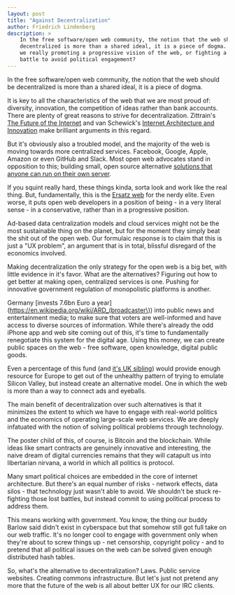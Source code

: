 ```yaml
---
layout: post
title: "Against Decentralization"
author: Friedrich Lindenberg
description: >
    In the free software/open web community, the notion that the web should be
    decentralized is more than a shared ideal, it is a piece of dogma. But are
    we really promoting a progressive vision of the web, or fighting a losing
    battle to avoid political engagement?
---
```


In the free software/open web community, the notion that the web should be
decentralized is more than a shared ideal, it is a piece of dogma.

It is key to all the characteristics of the web that we are most proud of:
diversity, innovation, the competition of ideas rather than bank accounts.
There are plenty of great reasons to strive for decentralization. Zittrain's
[The Future of the Internet](https://en.wikipedia.org/wiki/The_Future_of_the_Internet) and van Schewick's [Internet Architecture and Innovation](http://netarchitecture.org/) make brilliant arguments in this regard.

But it's obviously also a troubled model, and the majority of the web is moving
towards more centralized services. Facebook, Google, Apple, Amazon or even
GitHub and Slack. Most open web advocates stand in opposition to this; building
small, open source alternative [solutions that anyone can run on their own
server](https://sandstorm.io/).

If you squint really hard, these things kinda, sorta look and work like the
real thing. But, fundamentally, this is the [Ersatz web](https://en.wikipedia.org/wiki/Ersatz_good) for the nerdy elite. Even worse, it puts open web developers in a position of being - in a very
literal sense - in a conservative, rather than in a progressive position.

Ad-based data centralization models and cloud services might not be the most
sustainable thing on the planet, but for the moment they simply beat the shit
out of the open web. Our formulaic response is to claim that this is just a
"UX problem", an argument that is in total, blissful disregard of the economics
involved.

Making decentralization the only strategy for the open web is a big bet, with
little evidence in it's favor. What are the alternatives? Figuring out how to
get better at making open, centralized services is one. Pushing for innovative
government regulation of monopolistic platforms is another.

Germany [invests 7.6bn Euro a year](https://en.wikipedia.org/wiki/ARD_(broadcaster\)) into public news and entertainment media; to make sure that voters are well-informed and have access to diverse sources of
information. While there's already the odd iPhone app and web site coming out of this,
it's time to fundamentally renegotiate this system for the digital age. Using
this money, we can create public spaces on the web - free software, open
knowledge, digital public goods.

Even a percentage of this fund (and [it's UK sibling](https://www.mysociety.org/2014/10/16/its-time-to-talk-about-digital-public-service-corporations/)) would provide enough
resource for Europe to get out of the unhealthy pattern of trying to emulate
Silicon Valley, but instead create an alternative model. One in which the web
is more than a way to connect ads and eyeballs.

The main benefit of decentralization over such alternatives is that it
minimizes the extent to which we have to engage with real-world politics and
the economics of operating large-scale web services. We are deeply infatuated
with the notion of solving political problems through technology.

The poster child of this, of course, is Bitcoin and the blockchain. While ideas
like smart contracts are genuinely innovative and interesting, the naive dream
of digital currencies remains that they will catapult us into libertarian
nirvana, a world in which all politics is protocol.

Many smart political choices are embedded in the core of internet architecture.
But there's an equal number of risks - network effects, data silos - that
technology just wasn't able to avoid. We shouldn't be stuck re-fighting those
lost battles, but instead commit to using political process to address them.

This means working with government. You know, the thing our buddy Barlow said
didn't exist in cyberspace but that somehow still got full take on our web
traffic. It's no longer cool to engage with government only when they're about
to screw things up - net censorship, copyright policy - and to pretend that all
political issues on the web can be solved given enough distributed hash tables.

So, what's the alternative to decentralization? Laws. Public service websites.
Creating commons infrastructure. But let's just not pretend any more that the
future of the web is all about better UX for our IRC clients.
